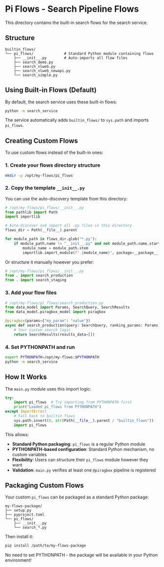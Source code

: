 # Pi Flows - Search Pipeline Flows

This directory contains the built-in search flows for the search service.

## Structure

```
builtin_flows/
└── pi_flows/              # Standard Python module containing flows
    ├── __init__.py        # Auto-imports all flow files
    ├── search_demo.py
    ├── search_nlweb.py
    ├── search_nlweb_newapi.py
    └── search_simple.py
```

## Using Built-in Flows (Default)

By default, the search service uses these built-in flows:

```bash
python -m search_service
```

The service automatically adds `builtin_flows/` to `sys.path` and imports `pi_flows`.

## Creating Custom Flows

To use custom flows instead of the built-in ones:

### 1. Create your flows directory structure

```bash
mkdir -p /opt/my-flows/pi_flows
```

### 2. Copy the template `__init__.py`

You can use the auto-discovery template from this directory:

```python
# /opt/my-flows/pi_flows/__init__.py
from pathlib import Path
import importlib

# Auto-discover and import all .py files in this directory
flows_dir = Path(__file__).parent

for module_path in flows_dir.glob("*.py"):
    if module_path.name != "__init__.py" and not module_path.name.startswith("_"):
        module_name = module_path.stem
        importlib.import_module(f".{module_name}", package=__package__)
```

Or structure it manually however you prefer:

```python
# /opt/my-flows/pi_flows/__init__.py
from . import search_production
from . import search_staging
```

### 3. Add your flow files

```python
# /opt/my-flows/pi_flows/search_production.py
from data_model import Params, SearchQuery, SearchResults
from data_model.piragbox_model import piragbox

@piragbox(params={"my_param": "value"})
async def search_production(query: SearchQuery, ranking_params: Params) -> SearchResults:
    # Your custom search logic
    return SearchResults(results_data=[])
```

### 4. Set PYTHONPATH and run

```bash
export PYTHONPATH=/opt/my-flows:$PYTHONPATH
python -m search_service
```

## How It Works

The `main.py` module uses this import logic:

```python
try:
    import pi_flows  # Try importing from PYTHONPATH first
    print("Loaded pi_flows from PYTHONPATH")
except ImportError:
    # Fall back to builtin flows
    sys.path.insert(0, str(Path(__file__).parent / "builtin_flows"))
    import pi_flows
```

This allows:
- **Standard Python packaging**: `pi_flows` is a regular Python module
- **PYTHONPATH-based configuration**: Standard Python mechanism, no custom variables
- **Flexibility**: Users can structure their `pi_flows` module however they want
- **Validation**: `main.py` verifies at least one `@piragbox` pipeline is registered

## Packaging Custom Flows

Your custom `pi_flows` can be packaged as a standard Python package:

```
my-flows-package/
├── setup.py
├── pyproject.toml
└── pi_flows/
    ├── __init__.py
    └── search_*.py
```

Then install it:

```bash
pip install /path/to/my-flows-package
```

No need to set PYTHONPATH - the package will be available in your Python environment!
